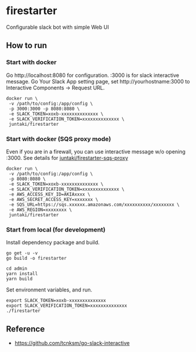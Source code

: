 # firestarter

Configurable slack bot with simple Web UI

## How to run

### Start with docker

Go http://localhost:8080 for configuration.
:3000 is for slack interactive message. Go Your Slack App setting page, set http://yourhostname:3000 to Interactive Components -> Request URL.

~~~
docker run \
 -v /path/to/config:/app/config \
 -p 3000:3000 -p 8080:8080 \
 -e SLACK_TOKEN=xoxb-xxxxxxxxxxxxxx \
 -e SLACK_VERIFICATION_TOKEN=xxxxxxxxxxxxxx \
 juntaki/firestarter
~~~

### Start with docker (SQS proxy mode)

Even if you are in a firewall, you can use interactive message w/o opening :3000.
See details for [juntaki/firestarter-sqs-proxy](https://github.com/juntaki/firestarter-sqs-proxy)

~~~
docker run \
 -v /path/to/config:/app/config \
 -p 8080:8080 \
 -e SLACK_TOKEN=xoxb-xxxxxxxxxxxxxx \
 -e SLACK_VERIFICATION_TOKEN=xxxxxxxxxxxxxx \
 -e AWS_ACCESS_KEY_ID=AKIAxxxx \
 -e AWS_SECRET_ACCESS_KEY=xxxxxxx \
 -e SQS_URL=https://sqs.xxxxxx.amazonaws.com/xxxxxxxxxx/xxxxxxxx \
 -e AWS_REGION=xxxxxxxx \
 juntaki/firestarter
~~~



### Start from local (for development)

Install dependency package and build.

~~~
go get -u -v
go build -o firestarter
~~~

~~~
cd admin
yarn install
yarn build
~~~

Set environment variables, and run.

~~~
export SLACK_TOKEN=xoxb-xxxxxxxxxxxxxx
export SLACK_VERIFICATION_TOKEN=xxxxxxxxxxxxxx
./firestarter
~~~

## Reference

* https://github.com/tcnksm/go-slack-interactive
